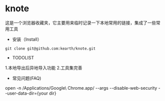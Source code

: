 # knote
这是一个浏览器收藏夹，它主要用来临时记录一下本地常用的链接，集成了一些常用工具

- 安装（Install）

```
git clone git@github.com:kearth/knote.git
```

- TODOLIST

1.本地导出后异地导入功能
2.工具集完善

- 常见问题(FAQ)

open -n /Applications/Google\ Chrome.app/ --args --disable-web-security  --user-data-dir={your dir}
